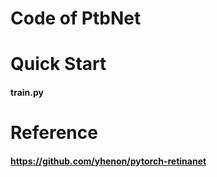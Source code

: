 # Code of PtbNet
# Quick Start
#### train.py
# Reference
#### https://github.com/yhenon/pytorch-retinanet
